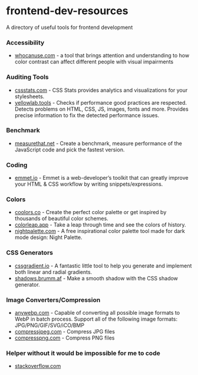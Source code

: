 # frontend-dev-resources
A directory of useful tools for frontend development

### Accessibility
- [whocanuse.com](https://whocanuse.com/) - a tool that brings attention and understanding to how color contrast can affect different people with visual impairments

### Auditing Tools
- [cssstats.com](https://cssstats.com/) - CSS Stats provides analytics and visualizations for your stylesheets.
- [yellowlab.tools](https://yellowlab.tools/) - Checks if performance good practices are respected. Detects problems on HTML, CSS, JS, images, fonts and more. Provides precise information to fix the detected performance issues.

### Benchmark
- [measurethat.net](https://www.measurethat.net/) - Create a benchmark, measure performance of the JavaScript code and pick the fastest version.

### Coding
- [emmet.io](https://docs.emmet.io/cheat-sheet/) - Emmet is a web-developer’s toolkit that can greatly improve your HTML & CSS workflow by writing snippets/expressions.

### Colors
- [coolors.co](https://coolors.co/) - Create the perfect color palette or get inspired by thousands of beautiful color schemes.
- [colorleap.app](https://colorleap.app/home) - Take a leap through time and see the colors of history.
- [nightpalette.com](https://nightpalette.com/) - A free inspirational color palette tool made for dark mode design: Night Palette.

### CSS Generators
- [cssgradient.io](https://cssgradient.io/) - A fantastic little tool to help you generate and implement both linear and radial gradients.
- [shadows.brumm.af](https://shadows.brumm.af/) - Make a smooth shadow with the CSS shadow generator.

### Image Converters/Compression
- [anywebp.com](https://anywebp.com/convert-to-webp.html) - Capable of converting all possible image formats to WebP in batch process. Support all of the following image formats: JPG/PNG/GIF/SVG/iCO/BMP
- [compressjpeg.com](https://compressjpeg.com/) - Compress JPG files
- [compresspng.com](https://compresspng.com/) - Compress PNG files

### Helper without it would be impossible for me to code
- [stackoverflow.com](https://stackoverflow.com/)
